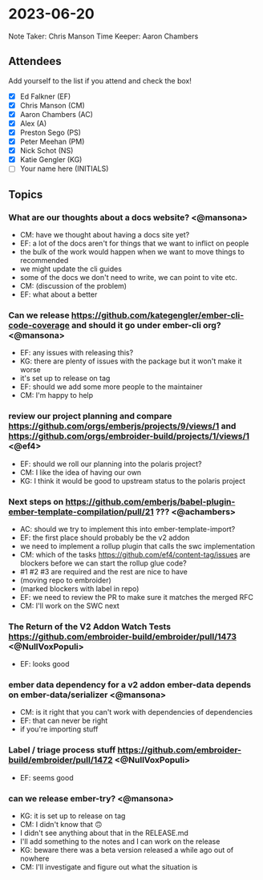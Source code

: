 # 2023-06-20

Note Taker: Chris Manson
Time Keeper: Aaron Chambers

## Attendees

Add yourself to the list if you attend and check the box!

- [x] Ed Falkner (EF)
- [x] Chris Manson (CM)
- [x] Aaron Chambers (AC)
- [x] Alex (A)
- [x] Preston Sego (PS)
- [x] Peter Meehan (PM)
- [x] Nick Schot (NS)
- [x] Katie Gengler (KG)
- [ ] Your name here (INITIALS)

## Topics

<!-- If you would like to add a topic to the agenda please add a suggestion to the PR using the following format: -->
<!-- ### Your topic (INITIALS, expected duration in minutes) -->

### What are our thoughts about a docs website? <@mansona>

- CM: have we thought about having a docs site yet?
- EF: a lot of the docs aren't for things that we want to inflict on people
- the bulk of the work would happen when we want to move things to recommended
- we might update the cli guides
- some of the docs we don't need to write, we can point to vite etc. 
- CM: (discussion of the problem)
- EF: what about a better

### Can we release https://github.com/kategengler/ember-cli-code-coverage and should it go under ember-cli org? <@mansona>

- EF: any issues with releasing this?
- KG: there are plenty of issues with the package but it won't make it worse
- it's set up to release on tag
- EF: should we add some more people to the maintainer
- CM: I'm happy to help

### review our project planning and compare https://github.com/orgs/emberjs/projects/9/views/1 and https://github.com/orgs/embroider-build/projects/1/views/1 <@ef4>

- EF: should we roll our planning into the polaris project?
- CM: I like the idea of having our own
- KG: I think it would be good to upstream status to the polaris project


### Next steps on https://github.com/emberjs/babel-plugin-ember-template-compilation/pull/21 ??? <@achambers>

- AC: should we try to implement this into ember-template-import?
- EF: the first place should probably be the v2 addon
- we need to implement a rollup plugin that calls the swc implementation
- CM: which of the tasks https://github.com/ef4/content-tag/issues are blockers before we can start the rollup glue code?
- #1 #2 #3 are required and the rest are nice to have
- (moving repo to embroider)
- (marked blockers with label in repo)
- EF: we need to review the PR to make sure it matches the merged RFC
- CM: I'll work on the SWC next


### The Return of the V2 Addon Watch Tests https://github.com/embroider-build/embroider/pull/1473 <@NullVoxPopuli>

- EF: looks good


### ember data dependency for a v2 addon ember-data depends on ember-data/serializer <@mansona>

- CM: is it right that you can't work with dependencies of dependencies
- EF: that can never be right
- if you're importing stuff

### Label / triage process stuff https://github.com/embroider-build/embroider/pull/1472 <@NullVoxPopuli>

- EF: seems good


### can we release ember-try? <@mansona>

- KG: it is set up to release on tag
- CM: I didn't know that 🙃
- I didn't see anything about that in the RELEASE.md
- I'll add something to the notes and I can work on the release
- KG: beware there was a beta version released a while ago out of nowhere
- CM: I'll investigate and figure out what the situation is

